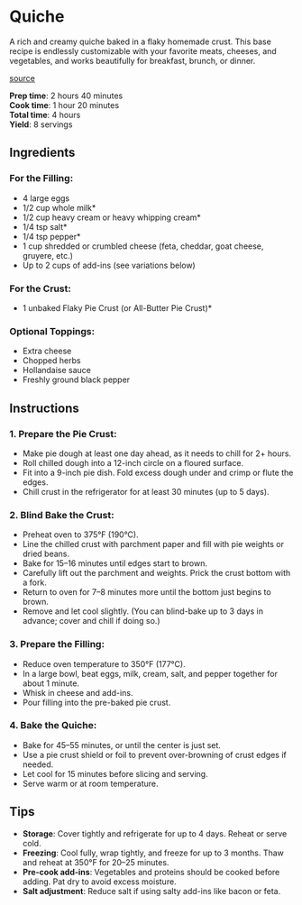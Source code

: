 # Quiche

A rich and creamy quiche baked in a flaky homemade crust. This base recipe is endlessly customizable with your favorite meats, cheeses, and vegetables, and works beautifully for breakfast, brunch, or dinner.

[source](https://sallysbakingaddiction.com/quiche-recipe/)

**Prep time**: 2 hours 40 minutes  
**Cook time**: 1 hour 20 minutes  
**Total time**: 4 hours  
**Yield**: 8 servings

## Ingredients

### For the Filling:
- 4 large eggs
- 1/2 cup whole milk*
- 1/2 cup heavy cream or heavy whipping cream*
- 1/4 tsp salt*
- 1/4 tsp pepper*
- 1 cup shredded or crumbled cheese (feta, cheddar, goat cheese, gruyere, etc.)
- Up to 2 cups of add-ins (see variations below)

### For the Crust:
- 1 unbaked Flaky Pie Crust (or All-Butter Pie Crust)*

### Optional Toppings:
- Extra cheese
- Chopped herbs
- Hollandaise sauce
- Freshly ground black pepper

## Instructions

### 1. Prepare the Pie Crust:
- Make pie dough at least one day ahead, as it needs to chill for 2+ hours.
- Roll chilled dough into a 12-inch circle on a floured surface.
- Fit into a 9-inch pie dish. Fold excess dough under and crimp or flute the edges.
- Chill crust in the refrigerator for at least 30 minutes (up to 5 days).

### 2. Blind Bake the Crust:
- Preheat oven to 375°F (190°C).
- Line the chilled crust with parchment paper and fill with pie weights or dried beans.
- Bake for 15–16 minutes until edges start to brown.
- Carefully lift out the parchment and weights. Prick the crust bottom with a fork.
- Return to oven for 7–8 minutes more until the bottom just begins to brown.
- Remove and let cool slightly. (You can blind-bake up to 3 days in advance; cover and chill if doing so.)

### 3. Prepare the Filling:
- Reduce oven temperature to 350°F (177°C).
- In a large bowl, beat eggs, milk, cream, salt, and pepper together for about 1 minute.
- Whisk in cheese and add-ins.
- Pour filling into the pre-baked pie crust.

### 4. Bake the Quiche:
- Bake for 45–55 minutes, or until the center is just set.
- Use a pie crust shield or foil to prevent over-browning of crust edges if needed.
- Let cool for 15 minutes before slicing and serving.
- Serve warm or at room temperature.

## Tips

- **Storage**: Cover tightly and refrigerate for up to 4 days. Reheat or serve cold.
- **Freezing**: Cool fully, wrap tightly, and freeze for up to 3 months. Thaw and reheat at 350°F for 20–25 minutes.
- **Pre-cook add-ins**: Vegetables and proteins should be cooked before adding. Pat dry to avoid excess moisture.
- **Salt adjustment**: Reduce salt if using salty add-ins like bacon or feta.

